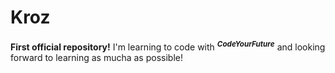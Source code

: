 # Kroz
**First official repository!**
I'm learning to code with _**<sup>CodeYourFuture</sup>**_ and looking forward to learning as mucha as possible!
